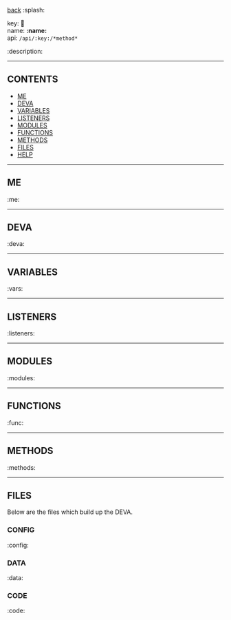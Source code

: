 [back](/docs "back")
:splash:

key: **:key:**  
name: **:name:**  
api: `/api/:key:/*method*`  

:description:

---
## CONTENTS
- [ME](#me)
- [DEVA](#deva)
- [VARIABLES](#variables)
- [LISTENERS](#listeners)
- [MODULES](#modules)
- [FUNCTIONS](#functions)
- [METHODS](#methods)
- [FILES](#files)
- [HELP](/docs/:key:/help "help")

---
## ME
:me:

---

## DEVA
:deva:

---

## VARIABLES
:vars:

---

## LISTENERS
:listeners:

---

## MODULES
:modules:

---

## FUNCTIONS
:func:

---

## METHODS
:methods:

---

## FILES
Below are the files which build up the DEVA.

### CONFIG
:config:

### DATA
:data:

### CODE
:code:
